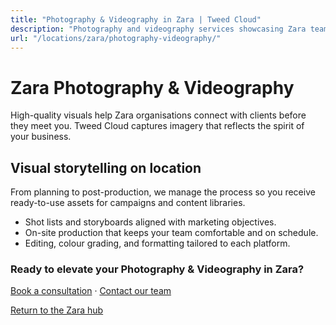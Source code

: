 ```yaml
---
title: "Photography & Videography in Zara | Tweed Cloud"
description: "Photography and videography services showcasing Zara teams, products, and places."
url: "/locations/zara/photography-videography/"
---
```


# Zara Photography & Videography

High-quality visuals help Zara organisations connect with clients before they meet you. Tweed Cloud captures imagery that reflects the spirit of your business.

## Visual storytelling on location

From planning to post-production, we manage the process so you receive ready-to-use assets for campaigns and content libraries.

- Shot lists and storyboards aligned with marketing objectives.
- On-site production that keeps your team comfortable and on schedule.
- Editing, colour grading, and formatting tailored to each platform.

### Ready to elevate your Photography & Videography in Zara?

[Book a consultation](/consultation/) · [Contact our team](/contact/)

[Return to the Zara hub](/locations/zara/)
